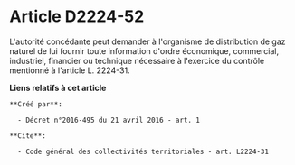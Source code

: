# Article D2224-52

L'autorité concédante peut demander à l'organisme de distribution de gaz naturel de lui fournir toute information d'ordre
économique, commercial, industriel, financier ou technique nécessaire à l'exercice du contrôle mentionné à l'article L.
2224-31.

**Liens relatifs à cet article**

	**Créé par**:

	  - Décret n°2016-495 du 21 avril 2016 - art. 1

	**Cite**:

	  - Code général des collectivités territoriales - art. L2224-31
